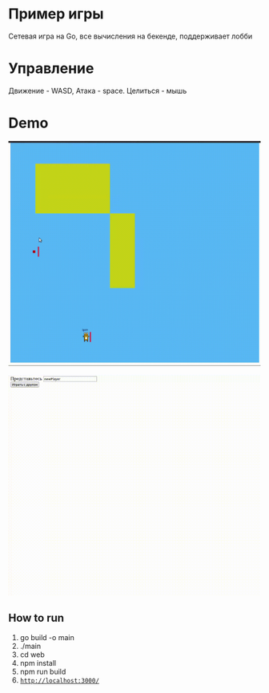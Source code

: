 # Пример игры

Сетевая игра на Go, все вычисления на бекенде, поддерживает лобби

# Управление

Движение - WASD, Атака - space. Целиться - мышь

# Demo

![](demo.gif)

![](network_demo.gif)

## How to run

1. go build -o main
2. ./main
3. cd web
4. npm install
5. npm run build
6. [`http://localhost:3000/`](http://localhost:3000/)
